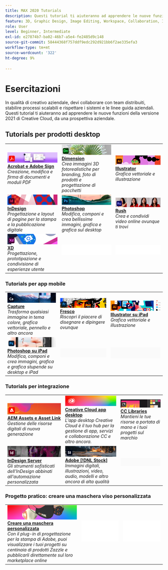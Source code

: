 ```yaml
---
title: MAX 2020 Tutorials
description: Questi tutorial ti aiuteranno ad apprendere le nuove funzioni della versione 2021 di Creative Cloud, da una prospettiva aziendale
feature: 3D, Graphic Design, Image Editing, Workspace, Collaboration, Integrations, Workflow
role: User
level: Beginner, Intermediate
exl-id: e27874b7-ba02-46b7-a5e4-fe2485d9c148
source-git-commit: 58444368f757ddf9edc292d921bb6f2ae335efa3
workflow-type: tm+mt
source-wordcount: '322'
ht-degree: 9%

---
```


# Esercitazioni

In qualità di creativo aziendale, devi collaborare con team distribuiti, stabilire processi scalabili e rispettare i sistemi e le linee guida aziendali. Questi tutorial ti aiuteranno ad apprendere le nuove funzioni della versione 2021 di Creative Cloud, da una prospettiva aziendale.

## Tutorials per prodotti desktop

<table style="table-layout:fixed">
<tr>
 <td>
    <a href="acrobat-sign.md">
      <img alt="ACROBAT e ADOBE SIGN" src="../assets/DC.jpg" />
    </a>
    <div>
    <a href="acrobat-sign.md"><strong>Acrobat e Adobe Sign</strong></a>
    </div>
    <em>Creazione, modifica e firma di documenti e moduli PDF</em>
    <br>
  </td>
  <td>
    <a href="dimension.md">
      <img alt="Dimension" src="../assets/Dimenio.jpg" />
    </a>
    <div>
    <a href="dimension.md"><strong>Dimension</strong></a>
    </div>
    <em>Crea immagini 3D fotorealistiche per branding, foto di prodotti e progettazione di pacchetti</em>
    <br>
  </td>
  <td>
    <a href="illustrator.md">
      <img alt="Illustrator" src="../assets/Illustrator.jpg" />
    </a>
    <div>
    <a href="illustrator.md"><strong>Illustrator</strong></a>
    </div>
    <em>Grafica vettoriale e illustrazione</em>
    <br>
  </td>
</tr>
<tr>
 <td>
    <a href="indesign.md">
      <img alt="InDesign" src="../assets/InDesign.jpg" />
    </a>
    <div>
    <a href="indesign.md"><strong>InDesign</strong></a>
    </div>
    <em>Progettazione e layout di pagine per la stampa e la pubblicazione digitale</em>
    <br>
  </td>
  <td>
    <a href="photoshop.md">
      <img alt="Photoshop" src="../assets/Photoshop.jpg" />
    </a>
    <div>
    <a href="photoshop.md"><strong>Photoshop</strong></a>
    </div>
    <em>Modifica, componi e crea bellissime immagini, grafica e grafica sul desktop</em>
    <br>
  </td>
  <td>
    <a href="rush.md">
      <img alt="Rush" src="../assets/Rush.jpg" />
    </a>
    <div>
    <a href="rush.md"><strong>Rush</strong></a>
    </div>
    <em>Crea e condividi video online ovunque ti trovi</em>
    <br>
  </td>
</tr>
<tr>
 <td>
    <a href="xd.md">
      <img alt="XD" src="../assets/XD.jpg" />
    </a>
    <div>
    <a href="xd.md"><strong>XD</strong></a>
    </div>
    <em>Progettazione, prototipazione e condivisione di esperienze utente</em>
    <br>
  </td>
  <td>
    <img alt="Spaziatore" src="../assets/WhiteBanner_Spacer.png" />
    <div>
    <br>
  </td>
  <td>
    <img alt="Spaziatore" src="../assets/WhiteBanner_Spacer.png" />
    <div>
    <br>
  </td>
</tr>
</table>

### Tutorials per app mobile

<table style="table-layout:fixed">
<tr>
 <td>
    <a href="capture.md">
      <img alt="Capture" src="../assets/Capture.jpg" />
    </a>
    <div>
    <a href="capture.md"><strong>Capture</strong></a>
    </div>
    <em>Trasforma qualsiasi immagine in tema colore, grafica vettoriale, pennello e altro ancora</em>
    <br>
  </td>
  <td>
    <a href="fresco.md">
      <img alt="Fresco" src="../assets/Fresco.jpg" />
    </a>
    <div>
    <a href="fresco.md"><strong>Fresco</strong></a>
    </div>
    <em>Riscopri il piacere di disegnare e dipingere ovunque</em>
    <br>
  </td>
  <td>
    <a href="illustratoripad.md">
      <img alt="Illustrator per iPad" src="../assets/AIoniPad.jpg" />
    </a>
    <div>
    <a href="illustratoripad.md"><strong>Illustrator su iPad</strong></a>
    </div>
    <em>Grafica vettoriale e illustrazione</em>
    <br>
  </td>
</tr>
<tr>
 <td>
    <a href="photoshopipad.md">
      <img alt="Photoshop per iPad" src="../assets/PSoniPad.jpg" />
    </a>
    <div>
    <a href="photoshopipad.md"><strong>Photoshop su iPad</strong></a>
    </div>
    <em>Modifica, componi e crea immagini, grafica e grafica stupende su desktop e iPad</em>
    <br>
  </td>
  <td>
    <img alt="Spaziatore" src="../assets/GrayBanner_Spacer.png" />
    <div>
    <br>
  </td>
  <td>
    <img alt="Spaziatore" src="../assets/GrayBanner_Spacer.png" />
    <div>
    <br>
  </td>
</tr>
</table>

### Tutorials per integrazione

<table style="table-layout:fixed">
<tr>
 <td>
    <a href="aem.md">
      <img alt="AEM Assets e Asset Link" src="../assets/AEM.jpg" />
    </a>
    <div>
    <a href="aem.md"><strong>AEM Assets e Asset Link</strong></a>
    </div>
    <em>Gestione delle risorse digitali di nuova generazione</em>
    <br>
  </td>
  <td>
    <a href="creativeclouddesktopapp.md">
      <img alt="App desktop Creative Cloud" src="../assets/CCDA.jpg" />
    </a>
    <div>
    <a href="creativeclouddesktopapp.md"><strong>Creative Cloud app desktop</strong></a>
    </div>
    <em>L'app desktop Creative Cloud è il tuo hub per la gestione di app, servizi e collaborazione CC e altro ancora.</em>
    <br>
  </td>
  <td>
    <a href="cclibraries.md">
      <img alt="CC Libraries" src="../assets/CCLibs.jpg" />
    </a>
    <div>
    <a href="cclibraries.md"><strong>CC Libraries</strong></a>
    </div>
    <em>Mantieni le tue risorse a portata di mano e i tuoi progetti sul marchio</em>
    <br>
  </td>
</tr>
<tr>
<td>
    <a href="indesignserver.md">
      <img alt="InDesign Server" src="../assets/InDesignServer.jpg" />
    </a>
    <div>
    <a href="indesignserver.md"><strong>InDesign Server</strong></a>
    </div>
    <em>Gli strumenti sofisticati dell'InDesign abbinati all'automazione personalizzata</em>
    <br>
  </td>
 <td>
    <a href="stock.md">
      <img alt="Adobe Stock" src="../assets/Stock.jpg" />
    </a>
    <div>
    <a href="stock.md"><strong>Adobe [!DNL Stock]</strong></a>
    </div>
    <em>Immagini digitali, illustrazioni, video, audio, modelli e altro ancora di alta qualità</em>
    <br>
  </td>
  <td>
    <img alt="Spaziatore" src="../assets/GrayBanner_Spacer.png" />
    <div>
    <br>
  </td>
</tr>
</table>

### Progetto pratico: creare una maschera viso personalizzata

<table style="table-layout:fixed">
<tr>
 <td>
    <a href="handsonproject.md">
      <img alt="Crea la tua maschera viso" src="../assets/faceMaskSplash.jpg" />
    </a>
    <div>
    <a href="handsonproject.md"><strong>Creare una maschera personalizzata</strong></a>
    </div>
    <em>Con il plug-in di progettazione per la stampa di Adobe, puoi visualizzare i tuoi progetti su centinaia di prodotti Zazzle e pubblicarli direttamente sul loro marketplace online</em>
    <br>
  </td>
  <td>
    <img alt="Spaziatore" src="../assets/Whitespacer.png" />
    <div>
    <br>
  </td>
  <td>
    <img alt="Spaziatore" src="../assets/Whitespacer.png" />
    <div>
    <br>
  </td>
</tr>
</table>
